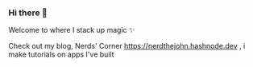 ### Hi there 👋


Welcome to where I stack up magic ✨


Check out my blog, Nerds' Corner
https://nerdthejohn.hashnode.dev
, i make tutorials on apps I've built

<!--
**Johnkayode/Johnkayode** is a ✨ _special_ ✨ repository because its `README.md` (this file) appears on your GitHub profile.


Here are some ideas to get you started:

- 🔭 I’m currently working on ...
- 🌱 I’m currently learning ...
- 👯 I’m looking to collaborate on ...
- 🤔 I’m looking for help with ...
- 💬 Ask me about ...
- 📫 How to reach me: ...
- 😄 Pronouns: ...
- ⚡ Fun fact: ...

-->
